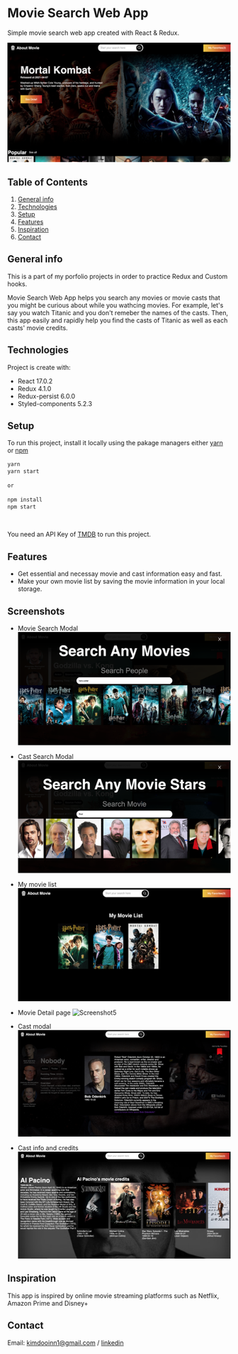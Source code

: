 # Movie Search Web App
Simple movie search web app created with React & Redux.


![Screenshot1](ProjectScreenshots/screenshot1.png)


## Table of Contents
1. [General info](#general-info)
2. [Technologies](#technologies)
3. [Setup](#setup)
4. [Features](#features)
5. [Inspiration](#inspiration)
6. [Contact](#contact)

## General info

This is a part of my porfolio projects in order to practice Redux and Custom hooks.

Movie Search Web App helps you search any movies or movie casts that you might be curious about while you wathcing movies. For example, let's say you watch Titanic and you don't remeber the names of the casts. Then, this app easily and rapidly help you find the casts of Titanic as well as each casts' movie credits.

## Technologies
Project is create with:

* React 17.0.2
* Redux 4.1.0
* Redux-persist 6.0.0
* Styled-components 5.2.3


## Setup
To run this project, install it locally using the pakage managers either [yarn](https://classic.yarnpkg.com/en/docs/install/#mac-stable) or [npm](https://www.npmjs.com/get-npm)

```
yarn
yarn start

or

npm install
npm start



```
You need an API Key of [TMDB](https://www.themoviedb.org/) to run this project.

## Features
* Get essential and necessay movie and cast information easy and fast.
* Make your own movie list by saving the movie information in your local storage.


## Screenshots
* Movie Search Modal
![Screenshot2](ProjectScreenshots/screenshot2.png)

* Cast Search Modal 
![Screenshot3](ProjectScreenshots/screenshot3.png)

* My movie list
![Screenshot4](ProjectScreenshots/screenshot4.png)

* Movie Detail page
![Screenshot5](ProjectScreenshots/screenshot5.png)

* Cast modal 
![Screenshot6](ProjectScreenshots/screenshot6.png)

* Cast info and credits
![Screenshot7](ProjectScreenshots/screenshot7.png)


## Inspiration
This app is inspired by online movie streaming platforms such as Netflix, Amazon Prime and Disney+

## Contact
Email: kimdooinn1@gmail.com /
[linkedin](https://www.linkedin.com/in/dooinnkim/)






